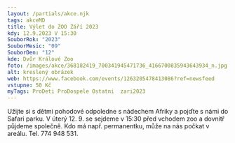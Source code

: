 ```yaml
---
layout: /partials/akce.njk
tags: akceMD
title: Výlet do ZOO Září 2023
kdy: 12.9.2023 V 15:30
SouborRok: "2023"
SouborMesic: "09"
SouborDen: "12"
kde: Dvůr Králové Zoo
foto: /images/akce/368182419_700341945471736_4166700835943643934_n.jpg
alt: kreslený obrázek
web: https://www.facebook.com/events/1263205478413086?ref=newsfeed
vstupne: 50 Kč
myTags: ProDeti ProDospele Ostatni  zari2023
---
```

<!--StartFragment-->

Užijte si s dětmi pohodové odpoledne s nádechem Afriky a pojďte s námi do Safari parku. V úterý 12. 9. se sejdeme v 15:30 před vchodem zoo a dovnitř půjdeme společně. Kdo má např. permanentku, může na nás počkat v areálu. Tel. 774 948 531.

<!--EndFragment-->